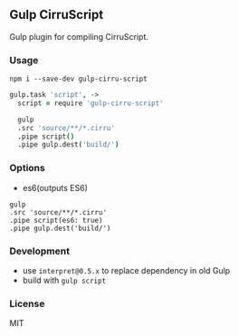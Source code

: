 
Gulp CirruScript
----

Gulp plugin for compiling CirruScript.

### Usage

```text
npm i --save-dev gulp-cirru-script
```

```coffee
gulp.task 'script', ->
  script = require 'gulp-cirru-script'

  gulp
  .src 'source/**/*.cirru'
  .pipe script()
  .pipe gulp.dest('build/')
```

### Options

* es6(outputs ES6)

```
gulp
.src 'source/**/*.cirru'
.pipe script(es6: true)
.pipe gulp.dest('build/')
```

### Development

* use `interpret@0.5.x` to replace dependency in old Gulp
* build with `gulp script`

### License

MIT
